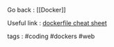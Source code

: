 Go back : [[Docker]]

Useful link : [dockerfile cheat sheet](https://kapeli.com/cheat_sheets/Dockerfile.docset/Contents/Resources/Documents/index)

tags : #coding #dockers #web 

